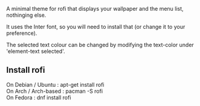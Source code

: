 A minimal theme for rofi that displays your wallpaper and the menu list, nothinging else.

It uses the Inter font, so you will need to install that (or change it to your preference).

The selected text colour can be changed by modifying the text-color under 'element-text selected'.

## Install rofi

On Debian / Ubuntu : apt-get install rofi <br>
On Arch / Arch-based : pacman -S rofi <br>
On Fedora : dnf install rofi
